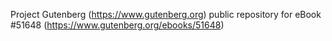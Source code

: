 Project Gutenberg (https://www.gutenberg.org) public repository for
eBook #51648 (https://www.gutenberg.org/ebooks/51648)
